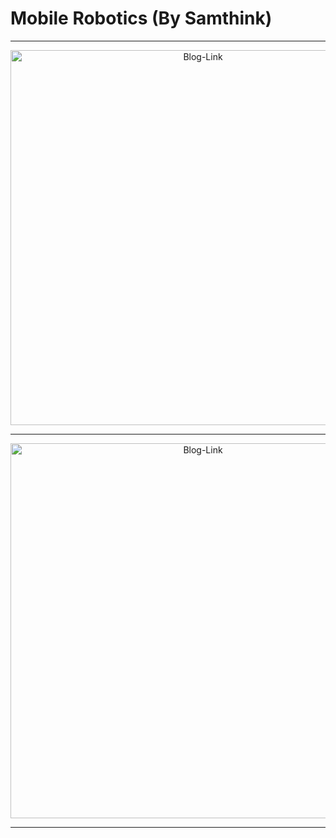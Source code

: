 # Mobile Robotics (By Samthink)

-----------
[<div align="center"><img src="https://github.com/user-attachments/assets/1911a228-18f1-4bf1-ab45-c74e11a6a4c4"
  width="600"
  alt="Blog-Link"></div>
](https://samthinkgit.github.io/mobile-robotics-blog/)

---------

[<div align="center"><img src="https://github.com/user-attachments/assets/a7e6e225-b9fb-4735-9599-fdc0c06e8853"
  width="600"
  alt="Blog-Link"></div>
](https://github.com/SamthinkGit/mobile-robotics-blog)

----------
